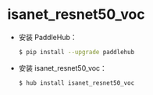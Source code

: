 # isanet_resnet50_voc
* 安装 PaddleHub：

    ```bash
    $ pip install --upgrade paddlehub
    ```

* 安装 isanet_resnet50_voc：

    ```bash
    $ hub install isanet_resnet50_voc
    ```
